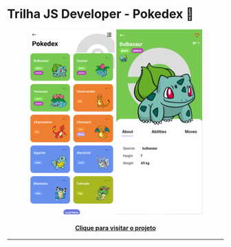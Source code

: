 # Trilha JS Developer - Pokedex 🐹

<div align="center">
    <img src="./assets/img/previw.png" width="200" height="430">
    <img src="./assets/img/previw2.png" width="200" height="430">
</div>

<h4 align="center"><a href="https://js-developer-pokedex-two.vercel.app/">Clique para visitar o projeto</a></h4>

---